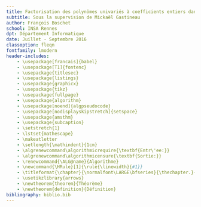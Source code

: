 ```yaml
---
title: Factorisation des polynômes univariés à coefficients entiers dans TRIP
subtitle: Sous la supervision de Mickaël Gastineau
author: François Boschet
school: INSA Rennes
dpt: Département Informatique
date: Juillet - Septembre 2016
classoption: fleqn
fontfamily: lmodern
header-includes:
    - \usepackage[francais]{babel}
    - \usepackage[T1]{fontenc}
    - \usepackage{titlesec}
    - \usepackage{listings}
    - \usepackage{graphicx}
    - \usepackage{tikz}
    - \usepackage{fullpage}
    - \usepackage{algorithm}
    - \usepackage[noend]{algpseudocode}
    - \usepackage[nodisplayskipstretch]{setspace}
    - \usepackage{amsthm}
    - \usepackage{subcaption}
    - \setstretch{1}
    - \lstset{mathescape}
    - \makeatletter
    - \setlength{\mathindent}{1cm}
    - \algrenewcommand\algorithmicrequire{\textbf{Entr\'ee:}}
    - \algrenewcommand\algorithmicensure{\textbf{Sortie:}}
    - \renewcommand{\ALG@name}{Algorithme}
    - \newcommand{\HRule}[1]{\rule{\linewidth}{#1}}
    - \titleformat{\chapter}{\normalfont\LARGE\bfseries}{\thechapter.}{1em}{}
    - \usetikzlibrary{arrows}
    - \newtheorem{theorem}{Théorème}
    - \newtheorem{definition}{Définition}
bibliography: biblio.bib
---
```



